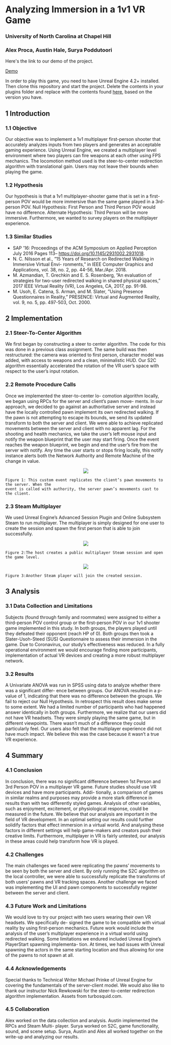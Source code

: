 # Analyzing Immersion in a 1v1 VR Game

### University of North Carolina at Chapel Hill

### Alex Proca, Austin Hale, Surya Poddutoori

Here's the link to our demo of the project.

[Demo](https://drive.google.com/file/d/1OnIbGshibSVrg5oBrT1f149j9raDC0T6/view?usp=sharing)

In order to play this game, you need to have Unreal Engine 4.2+ installed. Then clone this repository and start the project. Delete the contents in your plugins folder and replace with the contents found [here](https://forums.unrealengine.com/community/community-content-tools-and-tutorials/41043-advanced-sessions-plugin?69901-Advanced-Sessions-Plugin=), based on the version you have.

## 1 Introduction

### 1.1 Objective

Our objective was to implement a 1v1 multiplayer first-person shooter that accurately analyzes
inputs from two players and generates an acceptable gaming experience. Using Unreal Engine, we
created a multiplayer level environment where two players can fire weapons at each other using
FPS mechanics. The locomotion method used is the steer-to-center redirection algorithm with
translational gain. Users may not leave their bounds when playing the game.

### 1.2 Hypothesis

Our hypothesis is that a 1v1 multiplayer-shooter game that is set in a first-person POV would be
more immersive than the same game played in a 3rd-person POV. Null Hypothesis: First Person
and Third Person POV would have no difference. Alternate Hypothesis: Third Person will be more
immersive. Furthermore, we wanted to survey players on the multiplayer experience.

### 1.3 Similar Studies

- SAP ’16: Proceedings of the ACM Symposium on Applied Perception July 2016 Pages 113–
    https://doi.org/10.1145/2931002.2931018.
- N. C. Nilsson et al., ”15 Years of Research on Redirected Walking in Immersive Virtual Envi-
    ronments,” in IEEE Computer Graphics and Applications, vol. 38, no. 2, pp. 44-56, Mar./Apr.
    2018.
- M. Azmandian, T. Grechkin and E. S. Rosenberg, ”An evaluation of strategies for two-user
    redirected walking in shared physical spaces,” 2017 IEEE Virtual Reality (VR), Los Angeles,
    CA, 2017, pp. 91-98.
- M. Usoh, E. Catena, S. Arman, and M. Slater, ”Using Presence Questionnaires in Reality,”
    PRESENCE: Virtual and Augmented Reality, vol. 9, no. 5, pp. 497-503, Oct. 2000.

## 2 Implementation

### 2.1 Steer-To-Center Algorithm

We first began by constructing a steer to center algorithm. The code for this was done in a previous
class assignment. The same build was then restructured: the camera was oriented to first person,
character model was added, with access to weapons and a clean, minimalistic HUD. Our S2C
algorithm essentially accelerated the rotation of the VR user’s space with respect to the user’s input
rotation.


### 2.2 Remote Procedure Calls

Once we implemented the steer-to-center lo-
comotion algorithm locally, we began using
RPCs for the server and client’s pawn move-
ments. In our approach, we decided to go
against an authoritative server and instead
have the locally controlled pawn implement
its own redirected walking. If the pawn is
not attempting to escape its bounds, we send
its updated transform to both the server and
client. We were able to achieve replicated
movements between the server and client
with no apparent lag.
For the shooting and health mechanics, we
take the user’s left mouse input and notify
the weapon blueprint that the user may start
firing. Once the event reaches the weapon
blueprint, we begin and end the user’s fire
from the server with notify. Any time the
user starts or stops firing locally, this notify
instance alerts both the Network Authority
and Remote Machine of the change in value.

<p align="center">
  <img src="img/bp2.png">
</p>

```
Figure 1: This custom event replicates the client’s pawn movements to the server. When the
event is called with authority, the server pawn’s movements cast to the client.
```
### 2.3 Steam Multiplayer

We used Unreal Engine’s Advanced Session Plugin and Online Subsystem Steam to run multiplayer.
The multiplayer is simply designed for one user to create the session and spawn the first person that
is able to join successfully.

<p align="center">
  <img src="img/bp3.png">
</p>

```
Figure 2:The host creates a public multiplayer Steam session and open the game level.
```

<p align="center">
  <img src="img/bp4.png">
</p>

```
Figure 3:Another Steam player will join the created session.
```

## 3 Analysis

### 3.1 Data Collection and Limitations

Subjects (found through family and roommates) were assigned to either a third-person POV control
group or the first-person POV in our 1v1 shooter game implemented in this study. In both groups,
the players played until they defeated their opponent (reach HP of 0). Both groups then took a
Slater-Usoh-Steed (SUS) Questionnaire to assess their immersion in the game. Due to Coronavirus,
our study’s effectiveness was reduced. In a fully operational environment we would encourage finding
more participants, implementation of actual VR devices and creating a more robust multiplayer
network.

### 3.2 Results

A Univariate ANOVA was run in SPSS using data to analyze whether there was a significant differ-
ence between groups. Our ANOVA resulted in a p-value of 1, indicating that there was no difference
between the groups. We fail to reject our Null Hypothesis. In retrospect this result does make sense
to some extent. We had a limited number of participants who had happened answer identically in
both groups. Furthermore, we realize that our users did not have VR headsets. They were simply
playing the same game, but in different viewpoints. There wasn’t much of a difference they could
particularly feel. Our users also felt that the multiplayer experience did not have much impact. We
believe this was the case because it wasn’t a true VR experience.

## 4 Summary

### 4.1 Conclusion

In conclusion, there was no significant difference between 1st Person and 3rd Person POV in a
multiplayer VR game. Future studies should use VR devices and have more participants. Addi-
tionally, a comparison of games in similar realms and purposes may provide a more stark difference
in results than with two differently styled games. Analysis of other variables, such as enjoyment,
excitement, or physiological response, could be measured in the future. We believe that our analysis
are important in the field of VR development. In an optimal setting our results could further solidify
factors that effect immersion in a virtual world. And analysing these factors in different settings will
help game-makers and creators push their creative limits. Furthermore, multiplayer in VR is fairly
untested, our analysis in these areas could help transform how VR is played.

### 4.2 Challenges

The main challenges we faced were replicating the pawns’ movements to be seen by both the server
and client. By only running the S2C algorithm on the local controller, we were able to successfully
replicate the transforms of both users’ pawns and VR tracking spaces. Another challenge we faced
was implementing the UI and pawn components to successfully register between the server and
client.

### 4.3 Future Work and Limitations

We would love to try our project with two users wearing their own VR headsets. We specifically de-
signed the game to be compatible with virtual reality by using first-person mechanics. Future work
would include the analysis of the user’s multiplayer experience in a virtual world using redirected
walking. Some limitations we endured included Unreal Engine’s PlayerStart spawning implementa-
tion. At times, we had issues with Unreal spawning the actors in the same starting location and
thus allowing for one of the pawns to not spawn at all.


### 4.4 Acknowledgements

Special thanks to Technical Writer Michael Prinke of Unreal Engine for covering the fundamentals
of the server-client model. We would also like to thank our instructor Nick Rewkowski for the
steer-to-center redirection algorithm implementation. Assets from turbosquid.com.

### 4.5 Collaboration

Alex worked on the data collection and analysis. Austin implemented the RPCs and Steam Multi-
player. Surya worked on S2C, game functionality, sound, and scene setup. Surya, Austin and Alex
all worked together on the write-up and analyzing our results.
